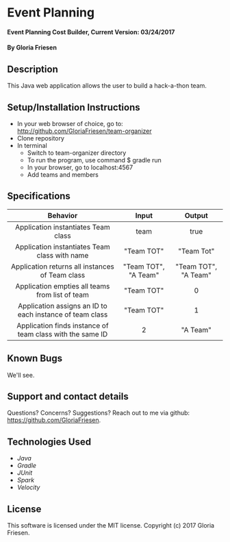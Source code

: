 # Event Planning

#### Event Planning Cost Builder, Current Version: 03/24/2017

#### By Gloria Friesen

## Description
This Java web application allows the user to build a hack-a-thon team.

## Setup/Installation Instructions
* In your web browser of choice, go to: <http://github.com/GloriaFriesen/team-organizer>
* Clone repository
* In terminal
  * Switch to team-organizer directory
  * To run the program, use command $ gradle run
  * In your browser, go to localhost:4567
  * Add teams and members

## Specifications

|Behavior|Input|Output|
|:---:|:---:|:---:|
|Application instantiates Team class|team|true|
|Application instantiates Team class with name|"Team TOT"|"Team Tot"|
|Application returns all instances of Team class|"Team TOT", "A Team"|"Team TOT", "A Team"|
|Application empties all teams from list of team|"Team TOT"|0|
|Application assigns an ID to each instance of team class|"Team TOT"|1|
|Application finds instance of team class with the same ID|2|"A Team"|


## Known Bugs
We'll see.

## Support and contact details
Questions? Concerns? Suggestions? Reach out to me via github: <https://github.com/GloriaFriesen>.

## Technologies Used
* _Java_
* _Gradle_
* _JUnit_
* _Spark_
* _Velocity_

## License
This software is licensed under the MIT license.
Copyright (c) 2017 Gloria Friesen.

